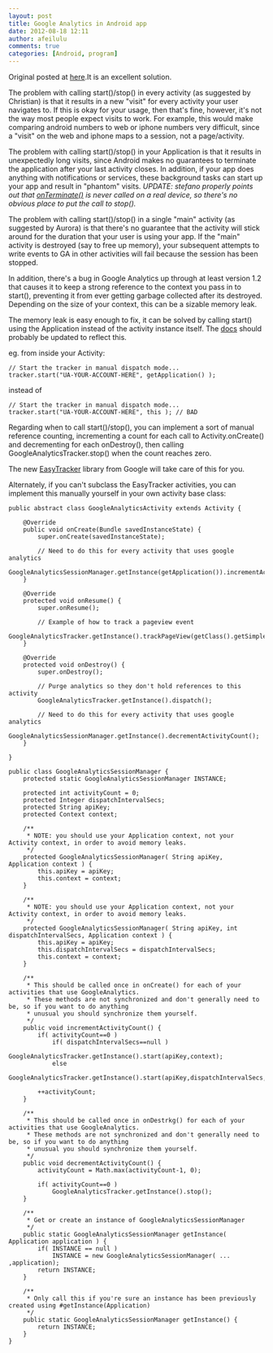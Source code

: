 ```yaml
---
layout: post
title: Google Analytics in Android app
date: 2012-08-18 12:11
author: afeilulu
comments: true
categories: [Android, program]
---
```

Original posted at <a href="http://stackoverflow.com/questions/3216692/google-analytics-in-android-app-dealing-with-multiple-activities?rq=1">here</a>.It is an excellent solution.

The problem with calling start()/stop() in every activity (as suggested by Christian) is that it results in a new "visit" for every activity your user navigates to. If this is okay for your usage, then that's fine, however, it's not the way most people expect visits to work. For example, this would make comparing android numbers to web or iphone numbers very difficult, since a "visit" on the web and iphone maps to a session, not a page/activity.

The problem with calling start()/stop() in your Application is that it results in unexpectedly long visits, since Android makes no guarantees to terminate the application after your last activity closes. In addition, if your app does anything with notifications or services, these background tasks can start up your app and result in "phantom" visits. <em>UPDATE: stefano properly points out that <a href="http://developer.android.com/intl/fr/reference/android/app/Application.html#onTerminate%28%29">onTerminate()</a> is never called on a real device, so there's no obvious place to put the call to stop().</em>

The problem with calling start()/stop() in a single "main" activity (as suggested by Aurora) is that there's no guarantee that the activity will stick around for the duration that your user is using your app. If the "main" activity is destroyed (say to free up memory), your subsequent attempts to write events to GA in other activities will fail because the session has been stopped.

In addition, there's a bug in Google Analytics up through at least version 1.2 that causes it to keep a strong reference to the context you pass in to start(), preventing it from ever getting garbage collected after its destroyed. Depending on the size of your context, this can be a sizable memory leak.

The memory leak is easy enough to fix, it can be solved by calling start() using the Application instead of the activity instance itself. The <a href="http://code.google.com/mobile/analytics/docs/android/#startingTheTracker">docs</a> should probably be updated to reflect this.

eg. from inside your Activity:
<pre><code>// Start the tracker in manual dispatch mode...
tracker.start("UA-YOUR-ACCOUNT-HERE", getApplication() );
</code></pre>
instead of
<pre><code>// Start the tracker in manual dispatch mode...
tracker.start("UA-YOUR-ACCOUNT-HERE", this ); // BAD
</code></pre>
Regarding when to call start()/stop(), you can implement a sort of manual reference counting, incrementing a count for each call to Activity.onCreate() and decrementing for each onDestroy(), then calling GoogleAnalyticsTracker.stop() when the count reaches zero.

The new <a href="http://analytics.blogspot.com/2011/12/google-analytics-enhancements-for.html">EasyTracker</a> library from Google will take care of this for you.

Alternately, if you can't subclass the EasyTracker activities, you can implement this manually yourself in your own activity base class:
<pre><code>public abstract class GoogleAnalyticsActivity extends Activity {

    @Override
    public void onCreate(Bundle savedInstanceState) {
        super.onCreate(savedInstanceState);

        // Need to do this for every activity that uses google analytics
        GoogleAnalyticsSessionManager.getInstance(getApplication()).incrementActivityCount();
    }

    @Override
    protected void onResume() {
        super.onResume();

        // Example of how to track a pageview event
        GoogleAnalyticsTracker.getInstance().trackPageView(getClass().getSimpleName());
    }

    @Override
    protected void onDestroy() {
        super.onDestroy();

        // Purge analytics so they don't hold references to this activity
        GoogleAnalyticsTracker.getInstance().dispatch();

        // Need to do this for every activity that uses google analytics
        GoogleAnalyticsSessionManager.getInstance().decrementActivityCount();
    }

}

public class GoogleAnalyticsSessionManager {
    protected static GoogleAnalyticsSessionManager INSTANCE;

    protected int activityCount = 0;
    protected Integer dispatchIntervalSecs;
    protected String apiKey;
    protected Context context;

    /**
     * NOTE: you should use your Application context, not your Activity context, in order to avoid memory leaks.
     */
    protected GoogleAnalyticsSessionManager( String apiKey, Application context ) {
        this.apiKey = apiKey;
        this.context = context;
    }

    /**
     * NOTE: you should use your Application context, not your Activity context, in order to avoid memory leaks.
     */
    protected GoogleAnalyticsSessionManager( String apiKey, int dispatchIntervalSecs, Application context ) {
        this.apiKey = apiKey;
        this.dispatchIntervalSecs = dispatchIntervalSecs;
        this.context = context;
    }

    /**
     * This should be called once in onCreate() for each of your activities that use GoogleAnalytics.
     * These methods are not synchronized and don't generally need to be, so if you want to do anything
     * unusual you should synchronize them yourself.
     */
    public void incrementActivityCount() {
        if( activityCount==0 )
            if( dispatchIntervalSecs==null )
                GoogleAnalyticsTracker.getInstance().start(apiKey,context);
            else
                GoogleAnalyticsTracker.getInstance().start(apiKey,dispatchIntervalSecs,context);

        ++activityCount;
    }

    /**
     * This should be called once in onDestrkg() for each of your activities that use GoogleAnalytics.
     * These methods are not synchronized and don't generally need to be, so if you want to do anything
     * unusual you should synchronize them yourself.
     */
    public void decrementActivityCount() {
        activityCount = Math.max(activityCount-1, 0);

        if( activityCount==0 )
            GoogleAnalyticsTracker.getInstance().stop();
    }

    /**
     * Get or create an instance of GoogleAnalyticsSessionManager
     */
    public static GoogleAnalyticsSessionManager getInstance( Application application ) {
        if( INSTANCE == null )
            INSTANCE = new GoogleAnalyticsSessionManager( ... ,application);
        return INSTANCE;
    }

    /**
     * Only call this if you're sure an instance has been previously created using #getInstance(Application)
     */
    public static GoogleAnalyticsSessionManager getInstance() {
        return INSTANCE;
    }
}</code></pre>
